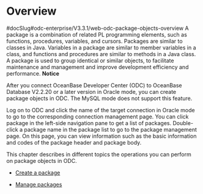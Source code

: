 Overview 
=============================
#docSlug#odc-enterprise/V3.3.1/web-odc-package-objects-overview
A package is a combination of related PL programming elements, such as functions, procedures, variables, and cursors. Packages are similar to classes in Java. Variables in a package are similar to member variables in a class, and functions and procedures are similar to methods in a Java class. A package is used to group identical or similar objects, to facilitate maintenance and management and improve development efficiency and performance. 
**Notice**



After you connect OceanBase Developer Center (ODC) to OceanBase Database V2.2.20 or a later version in Oracle mode, you can create package objects in ODC. The MySQL mode does not support this feature.

Log on to ODC and click the name of the target connection in Oracle mode to go to the corresponding connection management page. You can click package in the left-side navigation pane to get a list of packages. Double-click a package name in the package list to go to the package management page. On this page, you can view information such as the basic information and codes of the package header and package body. 

This chapter describes in different topics the operations you can perform on package objects in ODC.

* [Create a package](../../../7.client-odc-user-guide/10.client-odc-database-objects/6.client-odc-package-objects/2.client-odc-create-a-program-package.md)

  

* [Manage packages](../../../7.client-odc-user-guide/10.client-odc-database-objects/6.client-odc-package-objects/3.client-odc-manage-program-packages.md)

  



